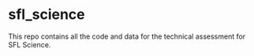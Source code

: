 # sfl_science
This repo contains all the code and data for the technical assessment for  SFL Science.
